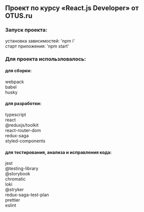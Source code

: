 ## Проект по курсу «React.js Developer» от OTUS.ru

### Запуск проекта:

установка зависимостей: 'npm i'  
старт приложения: 'npm start'

### Для проекта использловалось:

#### для сборки:

webpack  
babel  
husky

#### для разработки:

typescript  
react  
@reduxjs/toolkit  
react-router-dom  
redux-saga  
styled-components

#### для тестирования, анализа и исправления кода:

jest  
@testing-library  
@storybook  
chromatic  
loki  
@stryker  
redux-saga-test-plan  
prettier  
eslint
